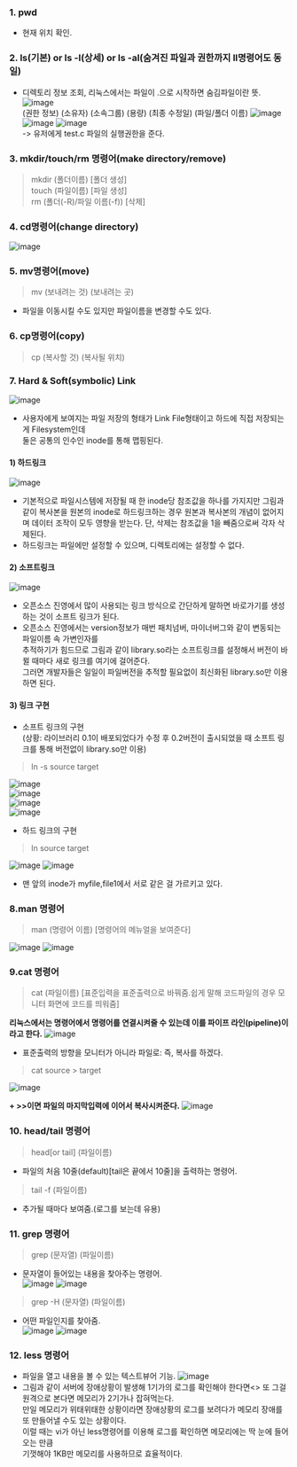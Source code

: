 ### 1. pwd 
- 현재 위치 확인.
### 2. ls(기본) or ls -l(상세) or ls -al(숨겨진 파일과 권한까지 ll명령어도 동일)
- 디렉토리 정보 조회, 리눅스에서는 파일이 .으로 시작하면 숨김파일이란 뜻.<br>
![image](https://user-images.githubusercontent.com/80379900/120600118-5c1b8780-c483-11eb-9fb6-f2a348ddf8c3.png)<br>
  (권한 정보)  (소유자) (소속그룹) (용량) (최종 수정일) (파일/폴더 이름)
![image](https://user-images.githubusercontent.com/80379900/120601126-86217980-c484-11eb-9ca6-6d6b4e1954ec.png)<br>
![image](https://user-images.githubusercontent.com/80379900/120605942-9b4cd700-c489-11eb-98eb-b53e5067f0a5.png)
![image](https://user-images.githubusercontent.com/80379900/120605998-aacc2000-c489-11eb-9979-d5a767b03099.png)<br>
-> 유저에게 test.c 파일의 실행권한을 준다.

### 3. mkdir/touch/rm 명령어(make directory/remove)
> mkdir (폴더이름) [폴더 생성]<br>
> touch (파일이름) [파일 생성]<br>
> rm (폴더(-R)/파일 이름(-f)) [삭제]<br> 

### 4. cd명령어(change directory)
![image](https://user-images.githubusercontent.com/80379900/120606831-90467680-c48a-11eb-88b9-c25708b32e22.png)

### 5. mv명령어(move)
> mv (보내려는 것) (보내려는 곳) 
- 파일을 이동시킬 수도 있지만 파일이름을 변경할 수도 있다.

### 6. cp명령어(copy)
> cp (복사할 것) (복사될 위치)

### 7. Hard & Soft(symbolic) Link
![image](https://user-images.githubusercontent.com/80379900/120616462-38ad0880-c494-11eb-8884-6a77afa45428.png)
- 사용자에게 보여지는 파일 저장의 형태가 Link File형태이고 하드에 직접 저장되는 게 Filesystem인데<br> 둘은 공통의 인수인 inode를 통해
맵핑된다.
#### 1) 하드링크
![image](https://user-images.githubusercontent.com/80379900/120617215-dc96b400-c494-11eb-9363-00a79812b95e.png)
- 기본적으로 파일시스템에 저장될 때 한 inode당 참조값을 하나를 가지지만 그림과 같이 복사본을 원본의 inode로 하드링크하는 경우 원본과 복사본의 개념이 없어지며 데이터 조작이 모두 영향을 받는다. 단, 삭제는 참조값을 1을 빼줌으로써 각자 삭제된다.
- 하드링크는 파일에만 설정할 수 있으며, 디렉토리에는 설정할 수 없다.<br>

#### 2) 소프트링크
![image](https://user-images.githubusercontent.com/80379900/120727252-02fc3400-c515-11eb-9198-85591d79a432.png)<br>
- 오픈소스 진영에서 많이 사용되는 링크 방식으로 간단하게 말하면 바로가기를 생성하는 것이 소프트 링크가 된다.
- 오픈소스 진영에서는 version정보가 매번 패치넘버, 마이너버그와 같이 변동되는 파일이름 속 가변인자를<br> 추적하기가 힘드므로
그림과 같이 library.so라는 소프트링크를 설정해서 버전이 바뀔 때마다 새로 링크를 여기에 걸어준다.<br> 그러면 개발자들은
일일이 파일버전을 추적할 필요없이 최신화된 library.so만 이용하면 된다.

#### 3) 링크 구현
- 소프트 링크의 구현<br>(상황: 라이브러리 0.1이 배포되었다가 수정 후 0.2버전이 출시되었을 때 소프트 링크를 통해 버전없이 library.so만 이용)
> ln -s source target

![image](https://user-images.githubusercontent.com/80379900/120728110-27591000-c517-11eb-9035-802e29828c28.png)<br>
![image](https://user-images.githubusercontent.com/80379900/120728135-3344d200-c517-11eb-939a-6f2b6876cf1a.png)<br>
![image](https://user-images.githubusercontent.com/80379900/120728148-3a6be000-c517-11eb-87c1-97f370a925ae.png)<br>
![image](https://user-images.githubusercontent.com/80379900/120728164-43f54800-c517-11eb-9c76-b7bac1268fe9.png)<br>

- 하드 링크의 구현<br>
> ln source target<br>

![image](https://user-images.githubusercontent.com/80379900/120728448-e9a8b700-c517-11eb-9bb2-0a9fed7da218.png)
![image](https://user-images.githubusercontent.com/80379900/120728437-e31a3f80-c517-11eb-9920-0fe804d98910.png)
  - 맨 앞의 inode가 myfile,file1에서 서로 같은 걸 가르키고 있다.


### 8.man 명령어
> man (명령어 이름) [명령어의 메뉴얼을 보여준다]<br>


![image](https://user-images.githubusercontent.com/80379900/120728963-f679da80-c518-11eb-8766-e7f13744f4db.png)
![image](https://user-images.githubusercontent.com/80379900/120728986-042f6000-c519-11eb-88e3-3f59d6126e6e.png)

### 9.cat 명령어
> cat (파일이름) [표준입력을 표준출력으로 바꿔줌.쉽게 말해 코드파일의 경우 모니터 화면에 코드를 띄워줌]<br>

**리눅스에서는 명령어에서 명령어를 연결시켜줄 수 있는데 이를 파이프 라인(pipeline)이라고 한다.**
![image](https://user-images.githubusercontent.com/80379900/120730037-8587f200-c51b-11eb-8ec7-bf3271496c9a.png)

- 표준출력의 방향을 모니터가 아니라 파일로: 즉, 복사를 하겠다.<br>
> cat source > target<br>

![image](https://user-images.githubusercontent.com/80379900/120730427-6c337580-c51c-11eb-999a-130460569014.png)

**+ >>이면 파일의 마지막입력에 이어서 복사시켜준다.**
![image](https://user-images.githubusercontent.com/80379900/120730850-5bcfca80-c51d-11eb-8bc1-34c44d5d77f5.png)

### 10. head/tail 명령어

> head[or tail] (파일이름)<br>

- 파일의 처음 10줄(default)[tail은 끝에서 10줄]을 출력하는 명령어.
> tail -f (파일이름) 

- 추가될 때마다 보여줌.(로그를 보는데 유용)

### 11. grep 명령어

> grep (문자열) (파일이름)<br>
- 문자열이 들어있는 내용을 찾아주는 명령어.<br>
![image](https://user-images.githubusercontent.com/80379900/120733155-8f145880-c521-11eb-91e9-3acc94e80b9d.png)
![image](https://user-images.githubusercontent.com/80379900/120733186-9cc9de00-c521-11eb-9f19-aeda1adedaf8.png)

> grep -H (문자열) (파일이름)<br>
- 어떤 파일인지를 찾아줌.<br>
![image](https://user-images.githubusercontent.com/80379900/120733554-693b8380-c522-11eb-8dc0-7e0a56db311e.png)
![image](https://user-images.githubusercontent.com/80379900/120733664-912ae700-c522-11eb-8e9e-d1163b7fa7dc.png)

### 12. less 명령어
- 파일을 열고 내용을 볼 수 있는 텍스트뷰어 기능.
![image](https://user-images.githubusercontent.com/80379900/120734206-7442e380-c523-11eb-83a4-85869e104b01.png)<br>
- 그림과 같이 서버에 장애상황이 발생해 1기가의 로그를 확인해야 한다면<> 또 그걸 원격으로 본다면 메모리가 2기가나 잡혀먹는다.<br>
만일 메모리가 위태위태한 상황이라면 장애상황의 로그를 보려다가 메모리 장애를 또 만들어낼 수도 있는 상황이다.<br>
이럴 때는 vi가 아닌 less명령어를 이용해 로그를 확인하면 메모리에는 딱 눈에 들어오는 만큼 <br>기껏해야 1KB만 메모리를 사용하므로
효율적이다.

